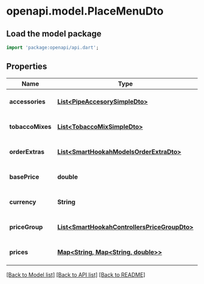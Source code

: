 # openapi.model.PlaceMenuDto

## Load the model package
```dart
import 'package:openapi/api.dart';
```

## Properties
Name | Type | Description | Notes
------------ | ------------- | ------------- | -------------
**accessories** | [**List&lt;PipeAccesorySimpleDto&gt;**](PipeAccesorySimpleDto.md) |  | [optional] [default to []]
**tobaccoMixes** | [**List&lt;TobaccoMixSimpleDto&gt;**](TobaccoMixSimpleDto.md) |  | [optional] [default to []]
**orderExtras** | [**List&lt;SmartHookahModelsOrderExtraDto&gt;**](SmartHookahModelsOrderExtraDto.md) |  | [optional] [default to []]
**basePrice** | **double** |  | [optional] [default to null]
**currency** | **String** |  | [optional] [default to null]
**priceGroup** | [**List&lt;SmartHookahControllersPriceGroupDto&gt;**](SmartHookahControllersPriceGroupDto.md) |  | [optional] [default to []]
**prices** | [**Map&lt;String, Map&lt;String, double&gt;&gt;**](Map.md) |  | [optional] [default to {}]

[[Back to Model list]](../README.md#documentation-for-models) [[Back to API list]](../README.md#documentation-for-api-endpoints) [[Back to README]](../README.md)


